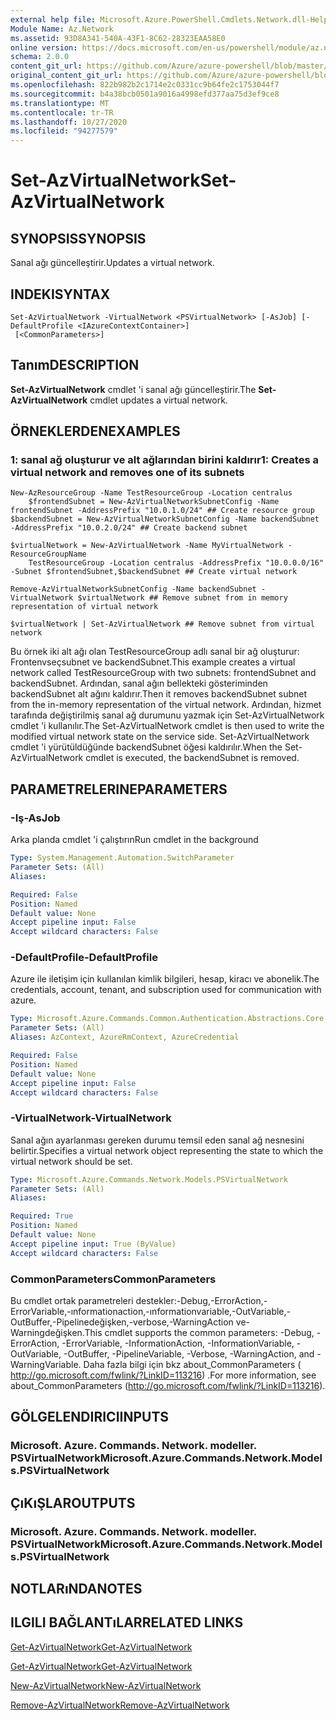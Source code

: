 ```yaml
---
external help file: Microsoft.Azure.PowerShell.Cmdlets.Network.dll-Help.xml
Module Name: Az.Network
ms.assetid: 93D8A341-540A-43F1-8C62-28323EAA58E0
online version: https://docs.microsoft.com/en-us/powershell/module/az.network/set-azvirtualnetwork
schema: 2.0.0
content_git_url: https://github.com/Azure/azure-powershell/blob/master/src/Network/Network/help/Set-AzVirtualNetwork.md
original_content_git_url: https://github.com/Azure/azure-powershell/blob/master/src/Network/Network/help/Set-AzVirtualNetwork.md
ms.openlocfilehash: 822b982b2c1714e2c0331cc9b64fe2c1753044f7
ms.sourcegitcommit: b4a38bcb0501a9016a4998efd377aa75d3ef9ce8
ms.translationtype: MT
ms.contentlocale: tr-TR
ms.lasthandoff: 10/27/2020
ms.locfileid: "94277579"
---
```

# <span data-ttu-id="5cbc3-101">Set-AzVirtualNetwork</span><span class="sxs-lookup"><span data-stu-id="5cbc3-101">Set-AzVirtualNetwork</span></span>

## <span data-ttu-id="5cbc3-102">SYNOPSIS</span><span class="sxs-lookup"><span data-stu-id="5cbc3-102">SYNOPSIS</span></span>
<span data-ttu-id="5cbc3-103">Sanal ağı güncelleştirir.</span><span class="sxs-lookup"><span data-stu-id="5cbc3-103">Updates a virtual network.</span></span>

## <span data-ttu-id="5cbc3-104">INDEKI</span><span class="sxs-lookup"><span data-stu-id="5cbc3-104">SYNTAX</span></span>

```
Set-AzVirtualNetwork -VirtualNetwork <PSVirtualNetwork> [-AsJob] [-DefaultProfile <IAzureContextContainer>]
 [<CommonParameters>]
```

## <span data-ttu-id="5cbc3-105">Tanım</span><span class="sxs-lookup"><span data-stu-id="5cbc3-105">DESCRIPTION</span></span>
<span data-ttu-id="5cbc3-106">**Set-AzVirtualNetwork** cmdlet 'i sanal ağı güncelleştirir.</span><span class="sxs-lookup"><span data-stu-id="5cbc3-106">The **Set-AzVirtualNetwork** cmdlet updates a virtual network.</span></span>

## <span data-ttu-id="5cbc3-107">ÖRNEKLERDEN</span><span class="sxs-lookup"><span data-stu-id="5cbc3-107">EXAMPLES</span></span>

### <span data-ttu-id="5cbc3-108">1: sanal ağ oluşturur ve alt ağlarından birini kaldırır</span><span class="sxs-lookup"><span data-stu-id="5cbc3-108">1: Creates a virtual network and removes one of its subnets</span></span>
```
New-AzResourceGroup -Name TestResourceGroup -Location centralus
    $frontendSubnet = New-AzVirtualNetworkSubnetConfig -Name frontendSubnet -AddressPrefix "10.0.1.0/24" ## Create resource group
$backendSubnet = New-AzVirtualNetworkSubnetConfig -Name backendSubnet -AddressPrefix "10.0.2.0/24" ## Create backend subnet

$virtualNetwork = New-AzVirtualNetwork -Name MyVirtualNetwork -ResourceGroupName 
    TestResourceGroup -Location centralus -AddressPrefix "10.0.0.0/16" -Subnet $frontendSubnet,$backendSubnet ## Create virtual network

Remove-AzVirtualNetworkSubnetConfig -Name backendSubnet -VirtualNetwork $virtualNetwork ## Remove subnet from in memory representation of virtual network

$virtualNetwork | Set-AzVirtualNetwork ## Remove subnet from virtual network
```

<span data-ttu-id="5cbc3-109">Bu örnek iki alt ağı olan TestResourceGroup adlı sanal bir ağ oluşturur: Frontenvseçsubnet ve backendSubnet.</span><span class="sxs-lookup"><span data-stu-id="5cbc3-109">This example creates a virtual network called TestResourceGroup with two subnets: frontendSubnet and backendSubnet.</span></span> <span data-ttu-id="5cbc3-110">Ardından, sanal ağın bellekteki gösteriminden backendSubnet alt ağını kaldırır.</span><span class="sxs-lookup"><span data-stu-id="5cbc3-110">Then it removes backendSubnet subnet from the in-memory representation of the virtual network.</span></span> <span data-ttu-id="5cbc3-111">Ardından, hizmet tarafında değiştirilmiş sanal ağ durumunu yazmak için Set-AzVirtualNetwork cmdlet 'i kullanılır.</span><span class="sxs-lookup"><span data-stu-id="5cbc3-111">The Set-AzVirtualNetwork cmdlet is then used to write the modified virtual network state on the service side.</span></span> <span data-ttu-id="5cbc3-112">Set-AzVirtualNetwork cmdlet 'i yürütüldüğünde backendSubnet öğesi kaldırılır.</span><span class="sxs-lookup"><span data-stu-id="5cbc3-112">When the Set-AzVirtualNetwork cmdlet is executed, the backendSubnet is removed.</span></span>

## <span data-ttu-id="5cbc3-113">PARAMETRELERINE</span><span class="sxs-lookup"><span data-stu-id="5cbc3-113">PARAMETERS</span></span>

### <span data-ttu-id="5cbc3-114">-Iş</span><span class="sxs-lookup"><span data-stu-id="5cbc3-114">-AsJob</span></span>
<span data-ttu-id="5cbc3-115">Arka planda cmdlet 'i çalıştırın</span><span class="sxs-lookup"><span data-stu-id="5cbc3-115">Run cmdlet in the background</span></span>

```yaml
Type: System.Management.Automation.SwitchParameter
Parameter Sets: (All)
Aliases:

Required: False
Position: Named
Default value: None
Accept pipeline input: False
Accept wildcard characters: False
```

### <span data-ttu-id="5cbc3-116">-DefaultProfile</span><span class="sxs-lookup"><span data-stu-id="5cbc3-116">-DefaultProfile</span></span>
<span data-ttu-id="5cbc3-117">Azure ile iletişim için kullanılan kimlik bilgileri, hesap, kiracı ve abonelik.</span><span class="sxs-lookup"><span data-stu-id="5cbc3-117">The credentials, account, tenant, and subscription used for communication with azure.</span></span>

```yaml
Type: Microsoft.Azure.Commands.Common.Authentication.Abstractions.Core.IAzureContextContainer
Parameter Sets: (All)
Aliases: AzContext, AzureRmContext, AzureCredential

Required: False
Position: Named
Default value: None
Accept pipeline input: False
Accept wildcard characters: False
```

### <span data-ttu-id="5cbc3-118">-VirtualNetwork</span><span class="sxs-lookup"><span data-stu-id="5cbc3-118">-VirtualNetwork</span></span>
<span data-ttu-id="5cbc3-119">Sanal ağın ayarlanması gereken durumu temsil eden sanal ağ nesnesini belirtir.</span><span class="sxs-lookup"><span data-stu-id="5cbc3-119">Specifies a virtual network object representing the state to which the virtual network should be set.</span></span>

```yaml
Type: Microsoft.Azure.Commands.Network.Models.PSVirtualNetwork
Parameter Sets: (All)
Aliases:

Required: True
Position: Named
Default value: None
Accept pipeline input: True (ByValue)
Accept wildcard characters: False
```

### <span data-ttu-id="5cbc3-120">CommonParameters</span><span class="sxs-lookup"><span data-stu-id="5cbc3-120">CommonParameters</span></span>
<span data-ttu-id="5cbc3-121">Bu cmdlet ortak parametreleri destekler:-Debug,-ErrorAction,-ErrorVariable,-ınformationaction,-ınformationvariable,-OutVariable,-OutBuffer,-Pipelinedeğişken,-verbose,-WarningAction ve-Warningdeğişken.</span><span class="sxs-lookup"><span data-stu-id="5cbc3-121">This cmdlet supports the common parameters: -Debug, -ErrorAction, -ErrorVariable, -InformationAction, -InformationVariable, -OutVariable, -OutBuffer, -PipelineVariable, -Verbose, -WarningAction, and -WarningVariable.</span></span> <span data-ttu-id="5cbc3-122">Daha fazla bilgi için bkz about_CommonParameters ( http://go.microsoft.com/fwlink/?LinkID=113216) .</span><span class="sxs-lookup"><span data-stu-id="5cbc3-122">For more information, see about_CommonParameters (http://go.microsoft.com/fwlink/?LinkID=113216).</span></span>

## <span data-ttu-id="5cbc3-123">GÖLGELENDIRICI</span><span class="sxs-lookup"><span data-stu-id="5cbc3-123">INPUTS</span></span>

### <span data-ttu-id="5cbc3-124">Microsoft. Azure. Commands. Network. modeller. PSVirtualNetwork</span><span class="sxs-lookup"><span data-stu-id="5cbc3-124">Microsoft.Azure.Commands.Network.Models.PSVirtualNetwork</span></span>

## <span data-ttu-id="5cbc3-125">ÇıKıŞLAR</span><span class="sxs-lookup"><span data-stu-id="5cbc3-125">OUTPUTS</span></span>

### <span data-ttu-id="5cbc3-126">Microsoft. Azure. Commands. Network. modeller. PSVirtualNetwork</span><span class="sxs-lookup"><span data-stu-id="5cbc3-126">Microsoft.Azure.Commands.Network.Models.PSVirtualNetwork</span></span>

## <span data-ttu-id="5cbc3-127">NOTLARıNDA</span><span class="sxs-lookup"><span data-stu-id="5cbc3-127">NOTES</span></span>

## <span data-ttu-id="5cbc3-128">ILGILI BAĞLANTıLAR</span><span class="sxs-lookup"><span data-stu-id="5cbc3-128">RELATED LINKS</span></span>

[<span data-ttu-id="5cbc3-129">Get-AzVirtualNetwork</span><span class="sxs-lookup"><span data-stu-id="5cbc3-129">Get-AzVirtualNetwork</span></span>](./Get-AzVirtualNetwork.md)

[<span data-ttu-id="5cbc3-130">Get-AzVirtualNetwork</span><span class="sxs-lookup"><span data-stu-id="5cbc3-130">Get-AzVirtualNetwork</span></span>](./Get-AzVirtualNetwork.md)

[<span data-ttu-id="5cbc3-131">New-AzVirtualNetwork</span><span class="sxs-lookup"><span data-stu-id="5cbc3-131">New-AzVirtualNetwork</span></span>](./New-AzVirtualNetwork.md)

[<span data-ttu-id="5cbc3-132">Remove-AzVirtualNetwork</span><span class="sxs-lookup"><span data-stu-id="5cbc3-132">Remove-AzVirtualNetwork</span></span>](./Remove-AzVirtualNetwork.md)


